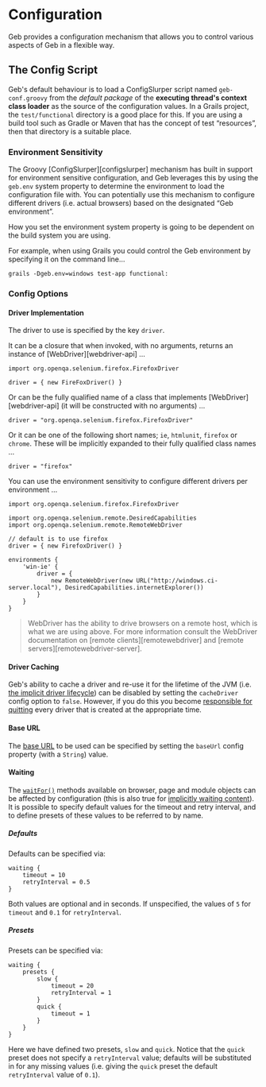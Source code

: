 # Configuration

Geb provides a configuration mechanism that allows you to control various aspects of Geb in a flexible way.

## The Config Script

Geb's default behaviour is to load a ConfigSlurper script named `geb-conf.groovy` from the *default package* of the **executing thread's context class loader** as the source of the configuration values. In a Grails project, the `test/functional` directory is a good place for this. If you are using a build tool such as Gradle or Maven that has the concept of test “resources”, then that directory is a suitable place.

### Environment Sensitivity

The Groovy [ConfigSlurper][configslurper] mechanism has built in support for environment sensitive configuration, and Geb leverages this by using the `geb.env` system property to determine the environment to load the configuration file with. You can potentially use this mechanism to configure different drivers (i.e. actual browsers) based on the designated “Geb environment”.

How you set the environment system property is going to be dependent on the build system you are using. 

For example, when using Grails you could control the Geb environment by specifying it on the command line…

    grails -Dgeb.env=windows test-app functional:

### Config Options

#### Driver Implementation

The driver to use is specified by the key `driver`. 

It can be a closure that when invoked, with no arguments, returns an instance of [WebDriver][webdriver-api] …

    import org.openqa.selenium.firefox.FirefoxDriver
    
    driver = { new FireFoxDriver() }

Or can be the fully qualified name of a class that implements [WebDriver][webdriver-api] (it will be constructed with no arguments) …

    driver = "org.openqa.selenium.firefox.FirefoxDriver"

Or it can be one of the following short names; `ie`, `htmlunit`, `firefox` or `chrome`. These will be implicitly expanded to their fully qualified class names …

    driver = "firefox"

You can use the environment sensitivity to configure different drivers per environment …

    import org.openqa.selenium.firefox.FirefoxDriver
    
    import org.openqa.selenium.remote.DesiredCapabilities
    import org.openqa.selenium.remote.RemoteWebDriver
    
    // default is to use firefox
    driver = { new FirefoxDriver() }
    
    environments {
        'win-ie' {
            driver = {
                new RemoteWebDriver(new URL("http://windows.ci-server.local"), DesiredCapabilities.internetExplorer())
            }
        }
    }
    
> WebDriver has the ability to drive browsers on a remote host, which is what we are using above. For more information consult the WebDriver documentation on [remote clients][remotewebdriver] and [remote servers][remotewebdriver-server].

#### Driver Caching

Geb's ability to cache a driver and re-use it for the lifetime of the JVM (i.e. [the implicit driver lifecycle](driver.html#implicit_lifecycle)) can be disabled by setting the `cacheDriver` config option to `false`. However, if you do this you become [responsible for quitting](driver.html#explicit_lifecycle) every driver that is created at the appropriate time.

#### Base URL

The [base URL](browser.html#the_base_url) to be used can be specified by setting the `baseUrl` config property (with a `String`) value.

#### Waiting

The [`waitFor()`](javascript.html#waiting) methods available on browser, page and module objects can be affected by configuration (this is also true for [implicitly waiting content](pages.html#wait)). It is possible to specify default values for the timeout and retry interval, and to define presets of these values to be referred to by name.

##### Defaults

Defaults can be specified via:

    waiting {
        timeout = 10
        retryInterval = 0.5
    }

Both values are optional and in seconds. If unspecified, the values of `5` for `timeout` and `0.1` for `retryInterval`.

##### Presets

Presets can be specified via:

    waiting {
        presets {
            slow {
                timeout = 20
                retryInterval = 1
            }
            quick {
                timeout = 1
            }
        }
    }

Here we have defined two presets, `slow` and `quick`. Notice that the `quick` preset does not specify a `retryInterval` value; defaults will be substituted in for any missing values (i.e. giving the `quick` preset the default `retryInterval` value of `0.1`).
